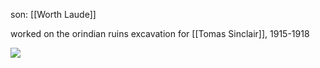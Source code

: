 son: [[Worth Laude]]

worked on the orindian ruins excavation for [[Tomas Sinclair]], 1915-1918

![](https://i.imgur.com/IejGJPL.jpeg)